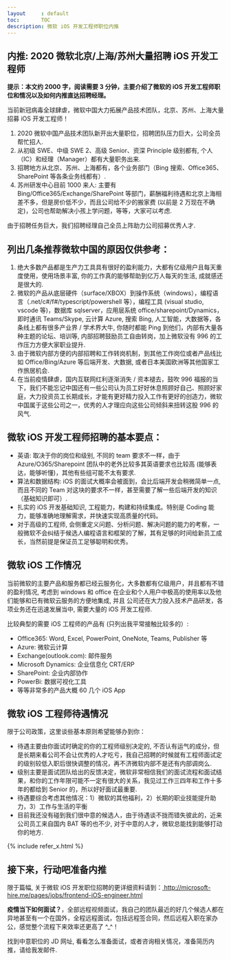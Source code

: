 ```yaml
---
layout     : default
toc:       TOC
description: 微软 iOS 开发工程师职位内推
---
```


## 内推: 2020 微软北京/上海/苏州大量招聘 iOS 开发工程师

**提示：本文约 2000 字，阅读需要 3 分钟，主要介绍了微软的 iOS 开发工程师职位和情况以及如何内推直达招聘经理。**

当前新冠病毒全球肆虐，微软中国大力拓展产品技术团队，北京、苏州、上海大量招募 iOS 开发工程师！

1. 2020 微软中国产品技术团队新开出大量职位，招聘团队压力巨大，公司全员帮忙招人.
2. 从初级 SWE、中级 SWE 2、高级 Senior、资深 Principle 级别都有, 个人（IC）和经理（Manager）都有大量职务出来.
3. 招聘地方从北京、苏州、上海都有，各个业务部门（Bing 搜索、Office365、SharePoint 等各条业务线都有）.
4. 苏州研发中心目前 1000 来人: 主要有 Bing/Office365/Exchange/SharePoint 等部门，薪酬福利待遇和北京上海相差不多，但是房价低不少，而且公司给不少的搬家费 (以前是 2 万现在不确定)，公司也帮助解决小孩上学问题，等等，大家可以考虑.

由于招聘任务巨大，我们招聘经理自己全员上阵助力公司招募优秀人才.

## 列出几条推荐微软中国的原因仅供参考：

1. 绝大多数产品都是生产力工具具有很好的盈利能力，大都有亿级用户且每天重度使用，使用场景丰富, 你的工作真的能够帮助到亿万人每天的生活, 成就感还是很大的.
2. 微软的产品从底层硬件（surface/XBOX）到操作系统（windows），编程语言（.net/c#/f#/typescript/powershell 等），编程工具 (visual studio, vscode 等)，数据库 sqlserver，应用层系统 office/sharepoint/Dynamics，即时通讯 Teams/Skype, 云计算 Azure, 搜索 Bing, 人工智能，大数据等，各条线上都有很多产业界 / 学术界大牛, 你随时都能 Ping 到他们，内部有大量各种主题的论坛、培训等, 内部招聘鼓励员工自由转岗，加上微软没有 996 的工作压力方便大家职业提升.
3. 由于微软内部方便的内部招聘和工作转岗机制，到其他工作岗位或者产品线比如 Office/Bing/Azure 等后端开发、大数据, 或者日本美国欧洲等其他国家工作旅居机会.
4. 在当前疫情肆虐，国内互联网红利逐渐消失 / 资本褪去，鼓吹 996 福报的当下，我们不能忘记中国还有一些公司认为员工好好休息照顾好自己、照顾好家庭，大力投资员工长期成长，才能有更好精力投入工作有更好的创造力，微软中国属于这些公司之一，优秀的人才理应向这些公司倾斜来扭转这股 996 的风气.

## 微软 iOS 开发工程师招聘的基本要点：

* 英语: 取决于你的岗位和级别, 不同的 team 要求不一样，由于 Azure/O365/Sharepoint 团队中的老外比较多其英语要求也比较高 (能够表达，能够听懂)，其他有些组可能不太有要求.
* 算法和数据结构: iOS 的面试大概率会被面到，会比后端开发会稍微简单一点, 而且不同的 Team 对这块的要求不一样，甚至需要了解一些后端开发的知识（基础知识即可）.
* 扎实的 iOS 开发基础知识, 工程能力，构建和持续集成。特别是 Coding 能力，能够准确地理解需求，并快速实现高质量的代码。
* 对于高级的工程师, 会侧重定义问题、分析问题、解决问题的能力的考察，一般微软不会纠结于候选人编程语言和框架的了解，其有足够的时间给新员工成长，当然前提是保证员工足够聪明和优秀。

## 微软 iOS 工作情况

当前微软的主要产品和服务都已经云服务化，大多数都有亿级用户，并且都有不错的盈利情况, 考虑到 windows 和 office 在企业和个人用户中极高的使用率以及他们能够和已有微软云服务的方便地集成, 并且 公司还在大力投入技术产品研发，各项业务还在迅速发展当中, 需要大量的 iOS 开发工程师. 

比较典型的需要 iOS 工程师的产品有 (只列出我平常接触比较多的）: 
* Office365: Word, Excel, PowerPoint, OneNote, Teams, Publisher 等
* Azure: 微软云计算
* Exchange(outlook.com): 邮件服务
* Microsoft Dynamics: 企业信息化 CRT/ERP
* SharePoint: 企业内部协作
* PowerBi: 数据可视化工具
* 等等非常多的产品大概 60 几个 iOS App

## 微软 iOS 工程师待遇情况

限于公司政策，这里谈些基本原则希望能够办到你：
* 待遇主要由你面试时确定的你的工程师级别决定的, 不否认有运气的成分，但是长期来看公司不会让优秀的人才吃亏，我自己招聘的时候就有工程师面试定的级别较低入职后很快调整的情况，再不济微软内部不是还有内部调岗么.
* 级别主要是面试团队给出的反馈决定，微软非常相信我们的面试流程和面试结果，和你的工作年限可能不一定有很大的关系，我见过工作三四年和工作十多年的都给到 Senior 的，所以好好面试最重要.
* 待遇要综合考虑其他情况：1）微软的其他福利，2）长期的职业技能提升助力，3）工作与生活的平衡
* 目前我还没有碰到我们很中意的候选人，由于待遇谈不拢而错失彼此的，近来公司员工来自国内 BAT 等的也不少, 对于中意的人才，微软总能找到能够打动你的地方.

{% include refer_x.html %} 

## 接下来，行动吧准备内推
限于篇幅, 关于微软 iOS 开发职位招聘的更详细资料请到：<a href="http://microsoft-hire.me/pages/jobs/frontend-iOS-engineer.html"> 
    http://microsoft-hire.me/pages/jobs/frontend-iOS-engineer.html</a>

**疫情当下如何面试？**，全部远程视频面试，我自己的团队最近的好几个候选人都在异地甚至有一个在国外，全程远程面试，包括远程签合同，然后远程入职在家办公，感觉整个流程下来效率还更高了 ^_^！

找到中意职位的 JD 网址, 看看怎么准备面试，或者咨询相关情况，准备简历内推，请给我发邮件.